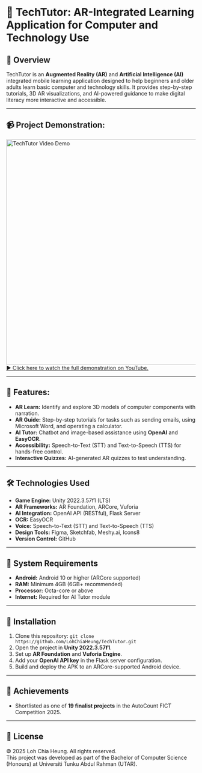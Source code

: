 <h1>📱 TechTutor: AR-Integrated Learning Application for Computer and Technology Use</h1>

<h2>📖 Overview</h2>
<p>
TechTutor is an <b>Augmented Reality (AR)</b> and <b>Artificial Intelligence (AI)</b> integrated mobile learning application designed to help beginners and older adults learn basic computer and technology skills. It provides step-by-step tutorials, 3D AR visualizations, and AI-powered guidance to make digital literacy more interactive and accessible.
</p>

<hr>

<h2>📹 Project Demonstration: </h2>
 <a href="https://youtu.be/JLHGkUTf0AA" target="_blank">
    <img src="https://img.youtube.com/vi/JLHGkUTf0AA/0.jpg" alt="TechTutor Video Demo" width="600"/><br>
    ▶️ Click here to watch the full demonstration on YouTube.
  </a>

<hr>

<h2>🧩 Features:</h2>
<ul>
  <li><b>AR Learn:</b> Identify and explore 3D models of computer components with narration.</li>
  <li><b>AR Guide:</b> Step-by-step tutorials for tasks such as sending emails, using Microsoft Word, and operating a calculator.</li>
  <li><b>AI Tutor:</b> Chatbot and image-based assistance using <b>OpenAI</b> and <b>EasyOCR</b>.</li>
  <li><b>Accessibility:</b> Speech-to-Text (STT) and Text-to-Speech (TTS) for hands-free control.</li>
  <li><b>Interactive Quizzes:</b> AI-generated AR quizzes to test understanding.</li>
</ul>

<hr>

<h2>🛠️ Technologies Used</h2>
<ul>
  <li><b>Game Engine:</b> Unity 2022.3.57f1 (LTS)</li>
  <li><b>AR Frameworks:</b> AR Foundation, ARCore, Vuforia</li>
  <li><b>AI Integration:</b> OpenAI API (RESTful), Flask Server</li>
  <li><b>OCR:</b> EasyOCR</li>
  <li><b>Voice:</b> Speech-to-Text (STT) and Text-to-Speech (TTS)</li>
  <li><b>Design Tools:</b> Figma, Sketchfab, Meshy.ai, Icons8</li>
  <li><b>Version Control:</b> GitHub</li>
</ul>

<hr>

<h2>📱 System Requirements</h2>
<ul>
  <li><b>Android:</b> Android 10 or higher (ARCore supported)</li>
  <li><b>RAM:</b> Minimum 4GB (6GB+ recommended)</li>
  <li><b>Processor:</b> Octa-core or above</li>
  <li><b>Internet:</b> Required for AI Tutor module</li>
</ul>

<hr>

<h2>🚀 Installation</h2>
<ol>
  <li>Clone this repository: <code>git clone https://github.com/LohChiaHeung/TechTutor.git </code></li>
  <li>Open the project in <b>Unity 2022.3.57f1</b>.</li>
  <li>Set up <b>AR Foundation</b> and <b>Vuforia Engine</b>.</li>
  <li>Add your <b>OpenAI API key</b> in the Flask server configuration.</li>
  <li>Build and deploy the APK to an ARCore-supported Android device.</li>
</ol>

<hr>

<h2>🏅 Achievements</h2>
<ul>
  <li>Shortlisted as one of <b>19 finalist projects</b> in the AutoCount FICT Competition 2025.</li>
</ul>

<hr>

<h2>📜 License</h2>
<p>
© 2025 Loh Chia Heung. All rights reserved.<br>
This project was developed as part of the Bachelor of Computer Science (Honours) at Universiti Tunku Abdul Rahman (UTAR).
</p>
